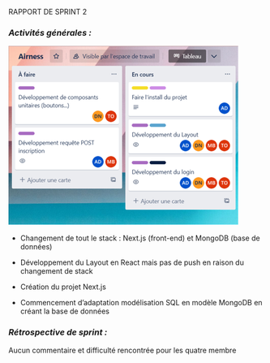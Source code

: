 RAPPORT DE SPRINT 2

### *Activités générales :*

![Trello sprint 2](img/trello-sprint-2.png)

- Changement de tout le stack : Next.js (front-end) et MongoDB (base de données)


- Développement du Layout en React mais pas de push en raison du changement de stack


- Création du projet Next.js


- Commencement d’adaptation modélisation SQL en modèle MongoDB en créant la base de données

### *Rétrospective de sprint :*

Aucun commentaire et difficulté rencontrée pour les quatre membre
